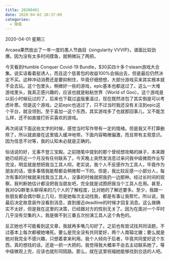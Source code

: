 ```yaml
---
title: 20200401
date: 2020-04-02 10:37:09
categories:
  - 随笔
---
```

2020-04-01 星期三

Arcaea果然放出了一年一度的愚人节曲目《singularity VVVIP》，谱面比较劲爆。因为没有太多时间摸鱼，就稍微玩了两把。

今天看到Humble Conquer Covid-19 Bundle，$30买四十多个steam游戏大合集。说实话看着挺诱人，而且这个慈善包的收益100%会捐出去，但是最后仍然决定不买。这种冲动消费还是要抑制住，毕竟仔细想想，大部分游戏买来其实根本就不会去玩。这个包里头，稍微好一些的游戏，epic基本也都送过了。这么一大堆游戏里头，我真正感兴趣的，应该也就是粘粘世界（World of Goo）。这个游戏是以前小时候玩过的了，后来也下载过盗版重温过，现在既然进包了其实倒是可以考虑补票。但是这个游戏，之前epic也送过了，只不过当时我还没有关注到epic这个平台，就没领到。至于喜加一这个东西，其实游戏多了也就那回事儿，又不能怎么样，还不如直接打折买喜欢的游戏。

再次阅读下面这些文字的时候，感觉当时写作带有一定的情绪。但是我又不打算删除了，所以就直接在这里插入缓冲地带。下面内容略微偏激，而且带有主观意识。因为信息不对等，我的认知未必就是正确的。

俗话说的好，无事不登三宝殿。之前随笔中提到的那个曾经想攻略的妹子，本来跟她已经将近一个月没有任何联系了。今天晚上突然发消息过来问我中级微观作业写完没，明显就是想把我当工具人呗。老实说，我个人不反感作为工具人，毕竟作为朋友的话，很多事情我能帮都会稍微帮一下的。但是，我比较反感一小部分人，每次有事的时候就来找我当工具人，没事的时候就把我扔一边那种。经过长时间的观察，我判断她估计都没把我当朋友吧，完全就是试图把我当个工具人在用。甚至，我对QQ群里头聊得来的几个人的了解程度，比对她的了解还要多。至少，我跟一些朋友都会偶尔聊上几句，但是她每次主动找我，都是有事让我帮忙。所以说，我最后决定故意装作没看到消息，直到接近deadline的时候才回复消息。这么做确实不太好，但是我在这里的决策，已经跟对方的性别无关了。因为在面对一个平时几乎没有交集的人，我是做不到三番五次扮演工具人这个角色的。

反正她也不可能看到这文章，我就再多嘴几句好了。之前也有尝试找共同话题，不过基本上每次都被她堵死。要么是完全没有共同爱好，两个人南辕北辙；要么就是她对我完全不感兴趣，只想着拿来利用。我个人倾向于后者，毕竟共同爱好这个东西，真的想找的话，还是一抓一大把的。我觉得我大概率不会去主动联系她了，等中级微观上完，应该也就形同陌路。那么，就在这里祝福她能够找到合适的人吧。